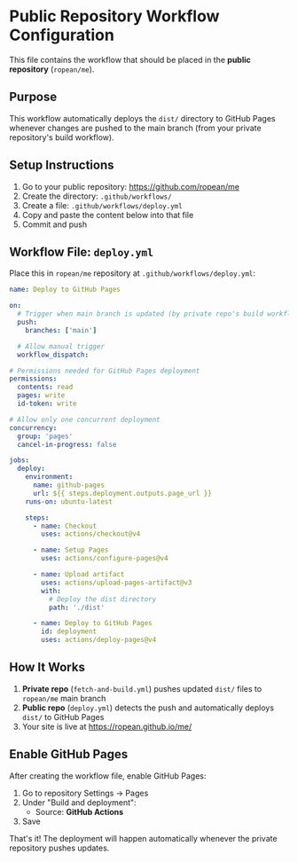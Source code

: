 # Public Repository Workflow Configuration

This file contains the workflow that should be placed in the **public repository** (`ropean/me`).

## Purpose

This workflow automatically deploys the `dist/` directory to GitHub Pages whenever changes are pushed to the main branch (from your private repository's build workflow).

## Setup Instructions

1. Go to your public repository: <https://github.com/ropean/me>
2. Create the directory: `.github/workflows/`
3. Create a file: `.github/workflows/deploy.yml`
4. Copy and paste the content below into that file
5. Commit and push

## Workflow File: `deploy.yml`

Place this in `ropean/me` repository at `.github/workflows/deploy.yml`:

```yaml
name: Deploy to GitHub Pages

on:
  # Trigger when main branch is updated (by private repo's build workflow)
  push:
    branches: ['main']

  # Allow manual trigger
  workflow_dispatch:

# Permissions needed for GitHub Pages deployment
permissions:
  contents: read
  pages: write
  id-token: write

# Allow only one concurrent deployment
concurrency:
  group: 'pages'
  cancel-in-progress: false

jobs:
  deploy:
    environment:
      name: github-pages
      url: ${{ steps.deployment.outputs.page_url }}
    runs-on: ubuntu-latest

    steps:
      - name: Checkout
        uses: actions/checkout@v4

      - name: Setup Pages
        uses: actions/configure-pages@v4

      - name: Upload artifact
        uses: actions/upload-pages-artifact@v3
        with:
          # Deploy the dist directory
          path: './dist'

      - name: Deploy to GitHub Pages
        id: deployment
        uses: actions/deploy-pages@v4
```

## How It Works

1. **Private repo** (`fetch-and-build.yml`) pushes updated `dist/` files to `ropean/me` main branch
2. **Public repo** (`deploy.yml`) detects the push and automatically deploys `dist/` to GitHub Pages
3. Your site is live at <https://ropean.github.io/me/>

## Enable GitHub Pages

After creating the workflow file, enable GitHub Pages:

1. Go to repository Settings → Pages
2. Under "Build and deployment":
   - Source: **GitHub Actions**
3. Save

That's it! The deployment will happen automatically whenever the private repository pushes updates.
